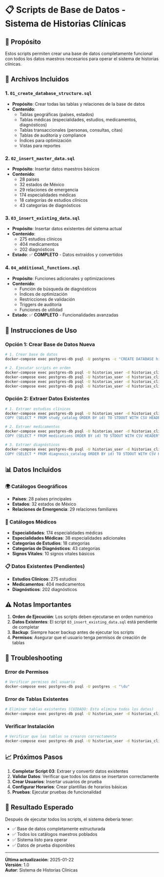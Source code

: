 # 📋 Scripts de Base de Datos - Sistema de Historias Clínicas

## 🎯 **Propósito**
Estos scripts permiten crear una base de datos completamente funcional con todos los datos maestros necesarios para operar el sistema de historias clínicas.

## 📁 **Archivos Incluidos**

### 1. **`01_create_database_structure.sql`**
- **Propósito**: Crear todas las tablas y relaciones de la base de datos
- **Contenido**: 
  - Tablas geográficas (países, estados)
  - Tablas médicas (especialidades, estudios, medicamentos, diagnósticos)
  - Tablas transaccionales (personas, consultas, citas)
  - Tablas de auditoría y compliance
  - Índices para optimización
  - Vistas para reportes

### 2. **`02_insert_master_data.sql`**
- **Propósito**: Insertar datos maestros básicos
- **Contenido**:
  - 28 países
  - 32 estados de México
  - 29 relaciones de emergencia
  - 174 especialidades médicas
  - 18 categorías de estudios clínicos
  - 43 categorías de diagnósticos

### 3. **`03_insert_existing_data.sql`**
- **Propósito**: Insertar datos existentes del sistema actual
- **Contenido**: 
  - 275 estudios clínicos
  - 404 medicamentos
  - 202 diagnósticos
- **Estado**: ✅ **COMPLETO** - Datos extraídos y convertidos

### 4. **`04_additional_functions.sql`**
- **Propósito**: Funciones adicionales y optimizaciones
- **Contenido**:
  - Función de búsqueda de diagnósticos
  - Índices de optimización
  - Restricciones de validación
  - Triggers de auditoría
  - Funciones de utilidad
- **Estado**: ✅ **COMPLETO** - Funcionalidades avanzadas

## 🚀 **Instrucciones de Uso**

### **Opción 1: Crear Base de Datos Nueva**
```bash
# 1. Crear base de datos
docker-compose exec postgres-db psql -U postgres -c "CREATE DATABASE historias_clinicas;"

# 2. Ejecutar scripts en orden
docker-compose exec postgres-db psql -U historias_user -d historias_clinicas -f /app/01_create_database_structure.sql
docker-compose exec postgres-db psql -U historias_user -d historias_clinicas -f /app/02_insert_master_data.sql
docker-compose exec postgres-db psql -U historias_user -d historias_clinicas -f /app/03_insert_existing_data.sql
docker-compose exec postgres-db psql -U historias_user -d historias_clinicas -f /app/04_additional_functions.sql
```

### **Opción 2: Extraer Datos Existentes**
```bash
# 1. Extraer estudios clínicos
docker-compose exec postgres-db psql -U historias_user -d historias_clinicas -c "
COPY (SELECT * FROM study_catalog ORDER BY id) TO STDOUT WITH CSV HEADER" > study_catalog_data.csv

# 2. Extraer medicamentos
docker-compose exec postgres-db psql -U historias_user -d historias_clinicas -c "
COPY (SELECT * FROM medications ORDER BY id) TO STDOUT WITH CSV HEADER" > medications_data.csv

# 3. Extraer diagnósticos
docker-compose exec postgres-db psql -U historias_user -d historias_clinicas -c "
COPY (SELECT * FROM diagnosis_catalog ORDER BY id) TO STDOUT WITH CSV HEADER" > diagnosis_catalog_data.csv
```

## 📊 **Datos Incluidos**

### **🌍 Catálogos Geográficos**
- **Países**: 28 países principales
- **Estados**: 32 estados de México
- **Relaciones de Emergencia**: 29 relaciones familiares

### **🏥 Catálogos Médicos**
- **Especialidades**: 174 especialidades médicas
- **Especialidades Médicas**: 38 especialidades adicionales
- **Categorías de Estudios**: 18 categorías
- **Categorías de Diagnósticos**: 43 categorías
- **Signos Vitales**: 10 signos vitales básicos

### **📋 Datos Existentes (Pendientes)**
- **Estudios Clínicos**: 275 estudios
- **Medicamentos**: 404 medicamentos
- **Diagnósticos**: 202 diagnósticos

## ⚠️ **Notas Importantes**

1. **Orden de Ejecución**: Los scripts deben ejecutarse en orden numérico
2. **Datos Existentes**: El script `03_insert_existing_data.sql` está pendiente de completar
3. **Backup**: Siempre hacer backup antes de ejecutar los scripts
4. **Permisos**: Asegurar que el usuario tenga permisos de creación de tablas

## 🔧 **Troubleshooting**

### **Error de Permisos**
```bash
# Verificar permisos del usuario
docker-compose exec postgres-db psql -U postgres -c "\du"
```

### **Error de Tablas Existentes**
```bash
# Eliminar tablas existentes (CUIDADO: Esto elimina todos los datos)
docker-compose exec postgres-db psql -U historias_user -d historias_clinicas -c "DROP SCHEMA public CASCADE; CREATE SCHEMA public;"
```

### **Verificar Instalación**
```bash
# Verificar que las tablas se crearon correctamente
docker-compose exec postgres-db psql -U historias_user -d historias_clinicas -c "\dt"
```

## 📈 **Próximos Pasos**

1. **Completar Script 03**: Extraer y convertir datos existentes
2. **Validar Datos**: Verificar que todos los datos se insertaron correctamente
3. **Crear Usuarios**: Insertar usuarios de prueba
4. **Configurar Horarios**: Crear plantillas de horarios básicas
5. **Pruebas**: Ejecutar pruebas de funcionalidad

## 🎯 **Resultado Esperado**

Después de ejecutar todos los scripts, el sistema debería tener:
- ✅ Base de datos completamente estructurada
- ✅ Todos los catálogos maestros poblados
- ✅ Sistema listo para operar
- ✅ Datos de prueba disponibles

---

**Última actualización**: 2025-01-22  
**Versión**: 1.0  
**Autor**: Sistema de Historias Clínicas
